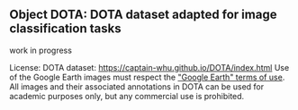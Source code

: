 ## Object DOTA: DOTA dataset adapted for image classification tasks

work in progress

License:
DOTA dataset: https://captain-whu.github.io/DOTA/index.html
Use of the Google Earth images must respect the [	"Google Earth" terms of use](https://www.google.com/permissions/geoguidelines.html).
All images and their associated annotations in DOTA can be used for academic purposes only, but any commercial use is prohibited. 


